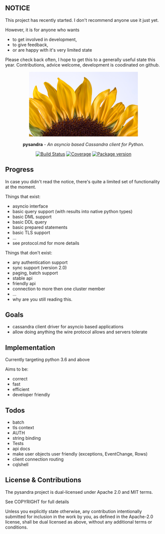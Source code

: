 ## NOTICE

This project has recently started.  I don't recommend anyone use it just yet.

However, it is for anyone who wants

* to get involved in development,
* to give feedback,
* or are happy with it's very limited state

Please check back often, I hope to get this to a generally useful state this year.  Contributions, advice welcome, development is coodinated on github.

<p align="center">
  <a href="https://pysandra.readthedocs.org/"><img width="350" height="208" src="https://raw.githubusercontent.com/toppk/pysandra/master/docs/img/logo.png" alt='pysandra'></a>
</p>

<p align="center"><strong>pysandra</strong> <em>- An asyncio based Cassandra client for Python.</em></p>

<p align="center">
<a href="https://actions-badge.atrox.dev/toppk/pysandra/goto?ref=master"><img alt="Build Status" src="https://github.com/toppk/pysandra/workflows/Build%20Status/badge.svg" /></a>
<a href="https://codecov.io/gh/toppk/pysandra"><img src="https://codecov.io/gh/toppk/pysandra/branch/master/graph/badge.svg" alt="Coverage"></a>
<a href="https://pypi.org/project/pysandra/"><img src="https://badge.fury.io/py/pysandra.svg" alt="Package version"></a>
</p>

## Progress

In case you didn't read the notice, there's quite a limited set of functionality at the moment.

Things that exist:

* asyncio interface
* basic query support (with results into native python types)
* basic DML support
* basic DDL query
* basic prepared statements
* basic TLS support
* ...
* see protocol.md for more details

Things that don't exist:

* any authentication support
* sync support (version 2.0)
* paging, batch support
* stable api
* friendly api
* connection to more then one cluster member
* ...
* why are you still reading this.


## Goals

* cassandra client driver for asyncio based applications
* allow doing anything the wire protocol allows and servers tolerate

## Implementation

Currently targeting python 3.6 and above

Aims to be:

* correct
* fast
* efficient
* developer friendly

## Todos

* batch
* tls context
* AUTH
* string binding
* Tests
* api docs
* make user objects user friendly (exceptions, EventChange, Rows)
* client connection routing
* cqlshell


## License & Contributions

The pysandra project is dual-licensed under Apache 2.0 and MIT terms.
 
 See COPYRIGHT for full details

Unless you explicitly state otherwise, any contribution intentionally submitted
for inclusion in the work by you, as defined in the Apache-2.0 license, shall
be dual licensed as above, without any additional terms or conditions.
